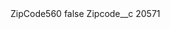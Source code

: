 <?xml version="1.0" encoding="UTF-8"?>
<CustomMetadata xmlns="http://soap.sforce.com/2006/04/metadata" xmlns:xsi="http://www.w3.org/2001/XMLSchema-instance" xmlns:xsd="http://www.w3.org/2001/XMLSchema">
    <label>ZipCode560</label>
    <protected>false</protected>
    <values>
        <field>Zipcode__c</field>
        <value xsi:type="xsd:string">20571</value>
    </values>
</CustomMetadata>
